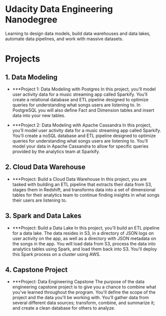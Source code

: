 
# Udacity Data Engineering Nanodegree
Learning to design data models, build data warehouses and data lakes, automate data pipelines, and work with massive datasets.

# Projects
## 1. Data Modeling
- ***Project 1: Data Modeling with Postgres
In this project, you’ll model user activity data for a music streaming app called Sparkify. You’ll create a relational database and ETL pipeline designed to optimize queries for understanding what songs users are listening to. In PostgreSQL you will also define Fact and Dimension tables and insert data into your new tables.

- ***Project 2: Data Modeling with Apache Cassandra
In this project, you’ll model user activity data for a music streaming app called Sparkify. You’ll create a noSQL database and ETL pipeline designed to optimize queries for understanding what songs users are listening to. You’ll model your data in Apache Cassandra to allow for specific queries provided by the analytics team at Sparkify.

## 2. Cloud Data Warehouse
- ***Project: Build a Cloud Data Warehouse
In this project, you are tasked with building an ETL pipeline that extracts their data from S3, stages them in Redshift, and transforms data into a set of dimensional tables for their analytics team to continue finding insights in what songs their users are listening to.

## 3. Spark and Data Lakes
- ***Project: Build a Data Lake
In this project, you'll build an ETL pipeline for a data lake. The data resides in S3, in a directory of JSON logs on user activity on the app, as well as a directory with JSON metadata on the songs in the app. You will load data from S3, process the data into analytics tables using Spark, and load them back into S3. You'll deploy this Spark process on a cluster using AWS.

## 4. Capstone Project
- ***Project: Data Engineering Capstone
The purpose of the data engineering capstone project is to give you a chance to combine what you've learned throughout the program. You'll define the scope of the project and the data you'll be working with. You'll gather data from several different data sources; transform, combine, and summarize it; and create a clean database for others to analyze.
